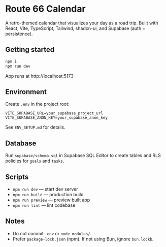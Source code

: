 # Route 66 Calendar

A retro-themed calendar that visualizes your day as a road trip. Built with React, Vite, TypeScript, Tailwind, shadcn-ui, and Supabase (auth + persistence).

## Getting started

```sh
npm i
npm run dev
```

App runs at http://localhost:5173

## Environment

Create `.env` in the project root:

```
VITE_SUPABASE_URL=your_supabase_project_url
VITE_SUPABASE_ANON_KEY=your_supabase_anon_key
```

See `ENV_SETUP.md` for details.

## Database

Run `supabase/schema.sql` in Supabase SQL Editor to create tables and RLS policies for `goals` and `tasks`.

## Scripts

- `npm run dev` — start dev server
- `npm run build` — production build
- `npm run preview` — preview built app
- `npm run lint` — lint codebase

## Notes

- Do not commit `.env` or `node_modules/`.
- Prefer `package-lock.json` (npm). If not using Bun, ignore `bun.lockb`.
